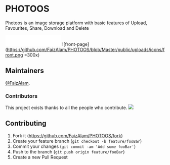 # PHOTOOS
Photoos is an image storage platform with basic features of Upload, Favourites, Share, Download and Delete 


![logo](https://github.com/FaizAlam/PHOTOOS/blob/Master/public/uploads/icons/PHOTOOS_WHITE.png)
![front-page](https://github.com/FaizAlam/PHOTOOS/blob/Master/public/uploads/icons/front.png =300x)
## Maintainers

[@FaizAlam](https://github.com/FaizAlam).


### Contributors

This project exists thanks to all the people who contribute. 
<a href="https://github.com/FaizAlam/PHOTOOS/graphs/contributors"><img src="https://opencollective.com/standard-readme/contributors.svg?width=890&button=false" /></a>



## Contributing

1. Fork it (https://github.com/FaizAlam/PHOTOOS/fork)
2. Create your feature branch (`git checkout -b feature/fooBar`)
3. Commit your changes (`git commit -am 'Add some fooBar'`)
4. Push to the branch (`git push origin feature/fooBar`)
5. Create a new Pull Request

